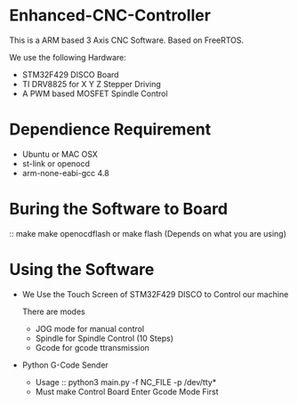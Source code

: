 Enhanced-CNC-Controller
=======================

This is a ARM based 3 Axis CNC Software. Based on FreeRTOS.

We use the following Hardware:
 - STM32F429 DISCO Board
 - TI DRV8825 for X Y Z Stepper Driving
 - A PWM based MOSFET Spindle Control

Dependience Requirement
=======================
 - Ubuntu or MAC OSX
 - st-link or openocd
 - arm-none-eabi-gcc 4.8

Buring the Software to Board
=============
::
   make
   make openocdflash or make flash (Depends on what you are using)
   
Using the Software
==================
 - We Use the Touch Screen of STM32F429 DISCO to Control our machine
 
   There are modes
   - JOG mode for manual control
   - Spindle for Spindle Control (10 Steps)
   - Gcode for gcode ttransmission
  
 - Python G-Code Sender
   - Usage
  :: 
    python3 main.py -f NC_FILE -p /dev/tty*
   - Must make Control Board Enter Gcode Mode First
   
   


    
   



